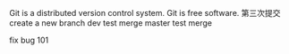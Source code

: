 Git is a distributed version control system.
Git is free software.
第三次提交
create a new branch
dev test merge 
master test merge

fix bug 101 
